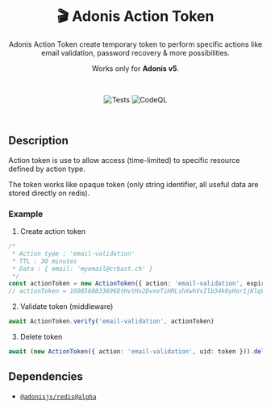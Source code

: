 <div align="center">
  
# 🎬 Adonis Action Token 
Adonis Action Token create temporary token to perform specific actions like email validation, password recovery & more possibilities. 

Works only for **Adonis v5**.

<br>

![Tests](https://github.com/crbast/adonis-action-token/workflows/Tests/badge.svg?branch=main)
![CodeQL](https://github.com/crbast/adonis-action-token/workflows/CodeQL/badge.svg?branch=main)

<br>

</div>

## Description
Action token is use to allow access (time-limited) to specific resource defined by action type.

The token works like opaque token (only string identifier, all useful data are stored directly on redis).

### Example
1. Create action token 
```ts
/*
 * Action type : 'email-validation'
 * TTL : 30 minutes
 * Data : { email: 'myemail@crbast.ch' }
 */
const actionToken = new ActionToken({ action: 'email-validation', expiration: 1800, data: { email: 'myemail@crbast.ch' } })
// actionToken = 1608568833696DtHvtHx2DvxeTiHRLshXwhVvIlb34k8yHor1jKlqV5
```
2. Validate token (middleware)
```ts
await ActionToken.verify('email-validation', actionToken)
```
3. Delete token 
```ts
await (new ActionToken({ action: 'email-validation', uid: token })).delete()
```

## Dependencies
- [`@adonisjs/redis@alpha`](https://github.com/adonisjs/redis)
